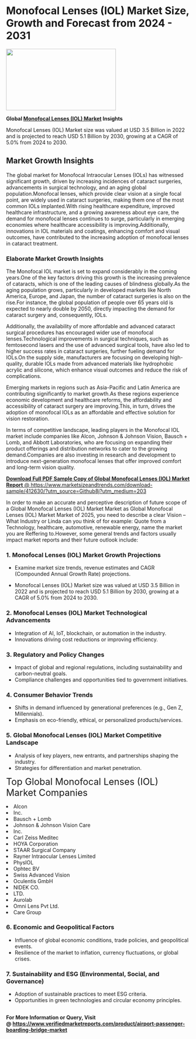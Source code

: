 <H1>Monofocal Lenses (IOL) Market Size, Growth and Forecast from 2024 - 2031</H1><img class="aligncenter size-medium wp-image-584254" src="https://thirdeyenews.in/wp-content/uploads/2024/09/Global-Market-Research-300x168.jpeg" alt="" width="300" height="168" /><p><strong>Global&nbsp;<a href="https://www.marketsizeandtrends.com/download-sample/412630/?utm_source=Github8j?utm_medium=203">Monofocal Lenses (IOL) Market</a> Insights</strong></p><p>Monofocal Lenses (IOL) Market size was valued at USD 3.5 Billion in 2022 and is projected to reach USD 5.1 Billion by 2030, growing at a CAGR of 5.0% from 2024 to 2030.</p><p><h2>Market Growth Insights</h2> <p>The global market for Monofocal Intraocular Lenses (IOLs) has witnessed significant growth, driven by increasing incidences of cataract surgeries, advancements in surgical technology, and an aging global population.Monofocal lenses, which provide clear vision at a single focal point, are widely used in cataract surgeries, making them one of the most common IOLs implanted.With rising healthcare expenditure, improved healthcare infrastructure, and a growing awareness about eye care, the demand for monofocal lenses continues to surge, particularly in emerging economies where healthcare accessibility is improving.Additionally, innovations in IOL materials and coatings, enhancing comfort and visual outcomes, have contributed to the increasing adoption of monofocal lenses in cataract treatment.</p> <p><a href="#"></a></p> <h3>Elaborate Market Growth Insights</h3> <p>The Monofocal IOL market is set to expand considerably in the coming years.One of the key factors driving this growth is the increasing prevalence of cataracts, which is one of the leading causes of blindness globally.As the aging population grows, particularly in developed markets like North America, Europe, and Japan, the number of cataract surgeries is also on the rise.For instance, the global population of people over 65 years old is expected to nearly double by 2050, directly impacting the demand for cataract surgery and, consequently, IOLs.</p> <p>Additionally, the availability of more affordable and advanced cataract surgical procedures has encouraged wider use of monofocal lenses.Technological improvements in surgical techniques, such as femtosecond lasers and the use of advanced surgical tools, have also led to higher success rates in cataract surgeries, further fueling demand for IOLs.On the supply side, manufacturers are focusing on developing high-quality, durable IOLs made from advanced materials like hydrophobic acrylic and silicone, which enhance visual outcomes and reduce the risk of complications.</p> <p>Emerging markets in regions such as Asia-Pacific and Latin America are contributing significantly to market growth.As these regions experience economic development and healthcare reforms, the affordability and accessibility of cataract surgery are improving.This, in turn, drives the adoption of monofocal IOLs as an affordable and effective solution for vision restoration.</p> <p>In terms of competitive landscape, leading players in the Monofocal IOL market include companies like Alcon, Johnson & Johnson Vision, Bausch + Lomb, and Abbott Laboratories, who are focusing on expanding their product offerings and distribution networks to cater to the growing demand.Companies are also investing in research and development to introduce next-generation monofocal lenses that offer improved comfort and long-term vision quality.</p> <p><a href="#"></p><p><span class=""><strong>Download Full PDF Sample Copy of Global Monofocal Lenses (IOL) Market Report</strong> @ <a href="https://www.marketsizeandtrends.com/download-sample/412630/?utm_source=Github8j?utm_medium=203" target="_blank">https://www.marketsizeandtrends.com/download-sample/412630/?utm_source=Github8j?utm_medium=203</a></span></p><p>In order to make an accurate and perceptive description of future scope of a Global&nbsp;Monofocal Lenses (IOL) Market Market as Global&nbsp;Monofocal Lenses (IOL) Market Market of 2025, you need to describe a clear Vision &ndash; What Industry or Linda can you think of for example: Quote from a Technology, healthcare, automotive, renewable energy, name the market you are Reffering to.However, some general trends and factors usually impact market reports and their future outlook include:</p><h3>1.&nbsp;<strong>Monofocal Lenses (IOL) Market Growth Projections</strong></h3><ul><li>Examine market size trends, revenue estimates and CAGR (Compounded Annual Growth Rate) projections.</li><li><p>Monofocal Lenses (IOL) Market size was valued at USD 3.5 Billion in 2022 and is projected to reach USD 5.1 Billion by 2030, growing at a CAGR of 5.0% from 2024 to 2030.</p></li></ul><h3>2.&nbsp;<strong>Monofocal Lenses (IOL) Market Technological Advancements</strong></h3><ul><li>Integration of AI, IoT, blockchain, or automation in the industry.</li><li>Innovations driving cost reductions or improving efficiency.</li></ul><h3>3.&nbsp;<strong>Regulatory and Policy Changes</strong></h3><ul><li>Impact of global and regional regulations, including sustainability and carbon-neutral goals.</li><li>Compliance challenges and opportunities tied to government initiatives.</li></ul><h3>4.&nbsp;<strong>Consumer Behavior Trends</strong></h3><ul><li>Shifts in demand influenced by generational preferences (e.g., Gen Z, Millennials).</li><li>Emphasis on eco-friendly, ethical, or personalized products/services.</li></ul><h3>5.&nbsp;<strong>Global Monofocal Lenses (IOL) Market Competitive Landscape</strong></h3><ul><li>Analysis of key players, new entrants, and partnerships shaping the industry.</li><li>Strategies for differentiation and market penetration.</li></ul><p data-pm-slice="1 1 []"><span style="color: inherit; font-family: inherit; font-size: 25px;">Top Global Monofocal Lenses (IOL) Market Companies</span></p><div class="" data-test-id=""><p><li>Alcon</li><li> Inc.</li><li> Bausch + Lomb</li><li> Johnson & Johnson Vision Care</li><li> Inc.</li><li> Carl Zeiss Meditec</li><li> HOYA Corporation</li><li> STAAR Surgical Company</li><li> Rayner Intraocular Lenses Limited</li><li> PhysIOL</li><li> Ophtec BV</li><li> Swiss Advanced Vision</li><li> Oculentis GmbH</li><li> NIDEK CO.</li><li> LTD.</li><li> Aurolab</li><li> Omni Lens Pvt Ltd.</li><li> Care Group</li></p></div><h3>6.&nbsp;<strong>Economic and Geopolitical Factors</strong></h3><ul><li>Influence of global economic conditions, trade policies, and geopolitical events.</li><li>Resilience of the market to inflation, currency fluctuations, or global crises.</li></ul><h3>7.&nbsp;<strong>Sustainability and ESG (Environmental, Social, and Governance)</strong></h3><ul><li>Adoption of sustainable practices to meet ESG criteria.</li><li>Opportunities in green technologies and circular economy principles.</li></ul><h2><strong style="font-size: 14px;">For More Information or Query, Visit @&nbsp;</strong><a style="background-color: #ffffff; font-size: 14px;" href="https://www.marketsizeandtrends.com/report/monofocal-lenses-iol-market/" target="_blank">https://www.verifiedmarketreports.com/product/airport-passenger-boarding-bridge-market</a></h2>